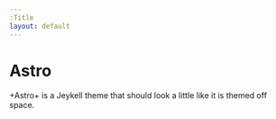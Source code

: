 ```yaml
---
:Title
layout: default
---
```


# Astro
+Astro+ is a Jeykell theme that should look a little like it is themed off space.